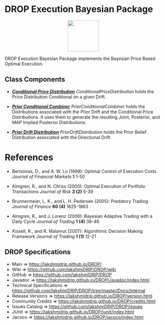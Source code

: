 # DROP Execution Bayesian Package

<p align="center"><img src="https://github.com/lakshmiDRIP/DROP/blob/master/DRIP_Logo.gif?raw=true" width="100"></p>

DROP Execution Bayesian Package implements the Bayesian Price Based Optimal Execution.

## Class Components

 * [***Conditional Price Distribution***](https://github.com/lakshmiDRIP/DROP/tree/master/src/main/java/org/drip/execution/bayesian/ConditionalPriceDistribution.java)
 <i>ConditionalPriceDistribution</i> holds the Price Distribution Conditional on a given Drift.

 * [***Prior Conditional Combiner***](https://github.com/lakshmiDRIP/DROP/tree/master/src/main/java/org/drip/execution/bayesian/PriorConditionalCombiner.java)
 <i>PriorConditionalCombiner</i> holds the Distributions associated with the Prior Drift and the Conditional
 Price Distributions. It uses them to generate the resulting Joint, Posterior, and MAP Implied Posterior
 Distributions.

 * [***Prior Drift Distribution***](https://github.com/lakshmiDRIP/DROP/tree/master/src/main/java/org/drip/execution/bayesian/PriorDriftDistribution.java)
 <i>PriorDriftDistribution</i> holds the Prior Belief Distribution associated with the Directional Drift.


# References

 * Bertsimas, D., and A. W. Lo (1998): Optimal Control of Execution Costs <i>Journal of Financial Markets</i>
 	<b>1</b> 1-50

 * Almgren, R., and N. Chriss (2000): Optimal Execution of Portfolio Transactions <i>Journal of Risk</i> <b>3
 	(2)</b> 5-39

 * Brunnermeier, L. K., and L. H. Pedersen (2005): Predatory Trading <i>Journal of Finance</i> <b>60 (4)</b>
 	1825-1863

 * Almgren, R., and J. Lorenz (2006): Bayesian Adaptive Trading with a Daily Cycle <i>Journal of Trading</i>
 	<b>1 (4)</b> 38-46

 * Kissell, R., and R. Malamut (2007): Algorithmic Decision Making Framework <i>Journal of Trading</i> <b>1
 	(1)</b> 12-21


## DROP Specifications

 * Main                     => https://lakshmidrip.github.io/DROP/
 * Wiki                     => https://github.com/lakshmiDRIP/DROP/wiki
 * GitHub                   => https://github.com/lakshmiDRIP/DROP
 * Javadoc                  => https://lakshmidrip.github.io/DROP/Javadoc/index.html
 * Technical Specifications => https://github.com/lakshmiDRIP/DROP/tree/master/Docs/Internal
 * Release Versions         => https://lakshmidrip.github.io/DROP/version.html
 * Community Credits        => https://lakshmidrip.github.io/DROP/credits.html
 * Issues Catalog           => https://github.com/lakshmiDRIP/DROP/issues
 * JUnit                    => https://lakshmidrip.github.io/DROP/junit/index.html
 * Jacoco                   => https://lakshmidrip.github.io/DROP/jacoco/index.html

